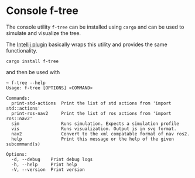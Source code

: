 # Console f-tree

The console utility `f-tree` can be installed using `cargo` and can be used to simulate and visualize the tree.

The [Intellij plugin](intellij.md) basically wraps this utility and provides the same functionality.

```shell
cargo install f-tree
```

and then be used with

```shell
~ f-tree --help
Usage: f-tree [OPTIONS] <COMMAND>

Commands:
  print-std-actions  Print the list of std actions from 'import std::actions'
  print-ros-nav2     Print the list of ros actions from 'import ros::nav2'
  sim                Runs simulation. Expects a simulation profile
  vis                Runs visualization. Output is in svg format.
  nav2               Convert to the xml compatable format of nav ros2.
  help               Print this message or the help of the given subcommand(s)

Options:
  -d, --debug    Print debug logs
  -h, --help     Print help
  -V, --version  Print version


```
